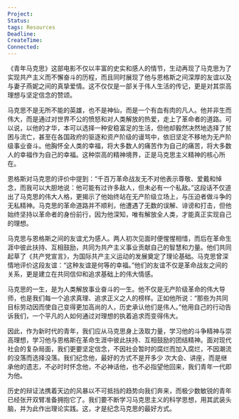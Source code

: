 ```yaml
---
Project: 
Status:
tags: Resources
Deadline:
CreateTime:
Connected:
---
```


《青年马克思》这部电影不仅以丰富的史实和感人的情节，生动再现了马克思为了实现共产主义而不懈奋斗的历程，而且同时展现了他与恩格斯之间深厚的友谊以及与妻子燕妮之间的真挚爱情。这不仅仅是一部关于伟人生活的传记，更是对其崇高理想与坚定信念的赞颂。

马克思不是无所不能的英雄，也不是神仙，而是一个有血有肉的凡人。他并非生而伟大，而是通过对世界不公的愤怒和对人类解放的热爱，走上了革命者的道路。可以说，以他的才华，本可以选择一种安稳富足的生活，但他却毅然决然地选择了贫困与流亡，甚至在各国政府的驱逐和资产阶级的谩骂中，依旧坚定不移地为无产阶级事业奋斗。他胸怀全人类的幸福，将大多数人的痛苦作为自己的痛苦，将大多数人的幸福作为自己的幸福。这种崇高的精神境界，正是马克思主义精神的核心所在。

恩格斯对马克思的评价中提到：“千百万革命战友无不对他表示尊敬、爱戴和悼念，而我可以大胆地说：他可能有过许多敌人，但未必有一个私敌。”这段话不仅道出了马克思的伟大人格，更揭示了他始终站在无产阶级立场上，与压迫者做斗争的无私精神。马克思的革命道路并不顺利，他遭遇了无数的误解、诽谤和打击，但他始终坚持以革命者的身份前行，因为他深知，唯有解放全人类，才能真正实现自己的理想。

马克思与恩格斯之间的友谊尤为感人。两人初次见面时便惺惺相惜，而后在革命生涯中彼此扶持、互相鼓励，共同为共产主义事业贡献自己的智慧和力量。他们共同起草了《共产党宣言》，为国际共产主义运动的发展奠定了理论基础。马克思曾深情地评价这段友谊：“这种友谊是何等的幸福。”他们的友谊不仅是革命战友之间的关系，更是建立在共同信仰和追求基础上的伟大情感。

马克思的一生，是为人类解放事业奋斗的一生。他不仅是无产阶级革命的伟大导师，也是我们每一个追求真理、追求正义之人的榜样。正如他所说：“那些为共同目标劳动因而使自己变得更加高尚的人，历史承认他们是伟人。”他用自己的行动告诉我们，一个平凡的人如何通过对理想的执着追求而变得伟大。

因此，作为新时代的青年，我们应从马克思身上汲取力量，学习他的斗争精神与崇高理想，学习他与恩格斯在革命生涯中彼此扶持、互相鼓励的团结精神。面对现代社会的复杂局面，我们更要坚定信念，不因社会暂时的腐烂而加入腐烂，不因潮流的没落而选择没落。我们纪念他，最好的方式不是开多少 次大会、讲座，而是继承他的遗志，不必时时怀念他，不必神话他，也不必指望他回来，我们青年一代即为他。

历史的辩证法携着天边的风暴以不可抵挡的趋势向我们奔来，而极少数敏锐的青年已经张开双臂准备拥抱它了。我们要不断学习马克思主义的科学思想，用其武装头脑，并为此作出理论实践。这，才是纪念马克思的最好方式。





